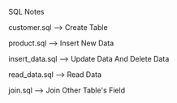 SQL Notes

customer.sql --> Create Table 

product.sql  --> Insert New Data

insert_data.sql --> Update Data And Delete Data

read_data.sql --> Read Data

join.sql --> Join Other Table's Field